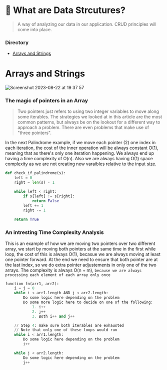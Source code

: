 # 🐬 What are Data Strcutures?
>A way of analyzing our data in our application. CRUD principles will come into place.

### Directory
- [Arrays and Strings](https://github.com/daniel-enqz/daniel-enqz/blob/main/PROGRAMMING_COURSE💙/🐬DATA_STRUCTURES/README.md#arrays-and-strings)

# Arrays and Strings
![Screenshot 2023-08-22 at 19 37 57](https://github.com/daniel-enqz/daniel-enqz/assets/72522628/011ba3fd-ccbc-40e6-8850-43ccba3894a5)


### The magic of pointers in an Array

> Two pointers just refers to using two integer variables to move along some iterables. The strategies we looked at in this article are the most common patterns, but always be on the lookout for a different way to approach a problem. There are even problems that make use of "three pointers".

In the next Palindrome example, if we move each pointer (2) one index in each iteration, the cost of the inner operation will be always constant O(1), meaning that as there's only one iteration happening. We always end up having a time complexity of O(n).
Also we are always having O(1) space complexity as we are not creating new varaibles relative to the input size.

```python
def check_if_palindrome(s):
    left = 0
    right = len(s) - 1

    while left < right:
        if s[left] != s[right]:
            return False
        left += 1
        right -= 1
    
    return True
```

### An intresting Time Complexity Analysis

This is an example of how we are moving two pointers over two different array, we start by moving both pointers at the same time in the first while loop, the cost of this is always O(1), becasue we are always moving at least one pointer forward.
At the end we need to ensure that both pointer are at the last index, so we do extra pointer adjustements in only one of the two arrays.
The complexity is always O(n + m), `because we are always processing each element of each array only once`


```python
function fn(arr1, arr2):
    i = j = 0
    while i < arr1.length AND j < arr2.length:
        Do some logic here depending on the problem
        Do some more logic here to decide on one of the following:
            1. i++
            2. j++
            3. Both i++ and j++

    // Step 4: make sure both iterables are exhausted
    // Note that only one of these loops would run
    while i < arr1.length:
        Do some logic here depending on the problem
        i++

    while j < arr2.length:
        Do some logic here depending on the problem
        j++
```

